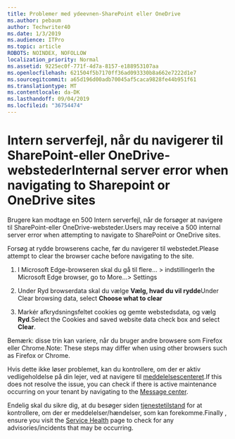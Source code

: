 ```yaml
---
title: Problemer med ydeevnen-SharePoint eller OneDrive
ms.author: pebaum
author: Techwriter40
ms.date: 1/3/2019
ms.audience: ITPro
ms.topic: article
ROBOTS: NOINDEX, NOFOLLOW
localization_priority: Normal
ms.assetid: 9225ec0f-771f-4d7a-8157-e188953107aa
ms.openlocfilehash: 621504f5b7170ff36ad093330b8a662e7222d1e7
ms.sourcegitcommit: a65d196d00adb70045af5caca9828fe44b951f61
ms.translationtype: MT
ms.contentlocale: da-DK
ms.lasthandoff: 09/04/2019
ms.locfileid: "36754474"
---
```

# <a name="internal-server-error-when-navigating-to-sharepoint-or-onedrive-sites"></a><span data-ttu-id="77e47-102">Intern serverfejl, når du navigerer til SharePoint-eller OneDrive-websteder</span><span class="sxs-lookup"><span data-stu-id="77e47-102">Internal server error when navigating to Sharepoint or OneDrive sites</span></span>

<span data-ttu-id="77e47-103">Brugere kan modtage en 500 Intern serverfejl, når de forsøger at navigere til SharePoint-eller OneDrive-websteder.</span><span class="sxs-lookup"><span data-stu-id="77e47-103">Users may receive a 500 internal server error when attempting to navigate to SharePoint or OneDrive sites.</span></span> 

<span data-ttu-id="77e47-104">Forsøg at rydde browserens cache, før du navigerer til webstedet.</span><span class="sxs-lookup"><span data-stu-id="77e47-104">Please attempt to clear the browser cache before navigating to the site.</span></span>


1. <span data-ttu-id="77e47-105">I Microsoft Edge-browseren skal du gå til flere... > indstillinger</span><span class="sxs-lookup"><span data-stu-id="77e47-105">In the Microsoft Edge browser, go to More...> Settings</span></span>

2. <span data-ttu-id="77e47-106">Under Ryd browserdata skal du vælge **Vælg, hvad du vil rydde**</span><span class="sxs-lookup"><span data-stu-id="77e47-106">Under Clear browsing data, select **Choose what to clear**</span></span>

3. <span data-ttu-id="77e47-107">Markér afkrydsningsfeltet cookies og gemte webstedsdata, og vælg **Ryd**.</span><span class="sxs-lookup"><span data-stu-id="77e47-107">Select the Cookies and saved website data check box and select **Clear**.</span></span>

<span data-ttu-id="77e47-108">Bemærk: disse trin kan variere, når du bruger andre browsere som Firefox eller Chrome.</span><span class="sxs-lookup"><span data-stu-id="77e47-108">Note: These steps may differ when using other browsers such as Firefox or Chrome.</span></span>

<span data-ttu-id="77e47-109">Hvis dette ikke løser problemet, kan du kontrollere, om der er aktiv vedligeholdelse på din lejer, ved at navigere til [meddelelsescenteret](https://portal.office.com/adminportal/home#/MessageCenter).</span><span class="sxs-lookup"><span data-stu-id="77e47-109">If this does not resolve the issue, you can check if there is active maintenance occurring on your tenant by navigating to the [Message center](https://portal.office.com/adminportal/home#/MessageCenter).</span></span>

<span data-ttu-id="77e47-110">Endelig skal du sikre dig, at du besøger siden [tjenestetilstand](https://portal.office.com/adminportal/home#/servicehealth) for at kontrollere, om der er meddelelser/hændelser, som kan forekomme.</span><span class="sxs-lookup"><span data-stu-id="77e47-110">Finally , ensure you visit the [Service Health](https://portal.office.com/adminportal/home#/servicehealth) page to check for any advisories/incidents that may be occurring.</span></span>

